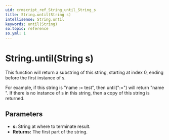 ```yaml
---
uid: crmscript_ref_String_until_String_s
title: String.until(String s)
intellisense: String.until
keywords: until(String)
so.topic: reference
so.yml: 1
---
```


# String.until(String s)

This function will return a substring of this string, starting at index 0, ending before the first instance of s.

For example,  if this string is "name := test", then until(":=") will return "name ". If there is no instance of s in this string, then a copy of this string is returned.

## Parameters

* **s:** String at where to terminate result.
* **Returns:** The first part of the string.
